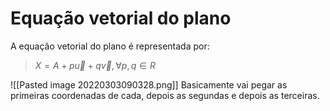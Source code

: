# Equação vetorial do plano

A equação vetorial do plano é representada por:

> $X = A+p \vec{u}+q \vec{v}, \forall p,q \in R$

![[Pasted image 20220303090328.png]]
Basicamente vai pegar as primeiras coordenadas de cada, depois as segundas e depois as terceiras.
